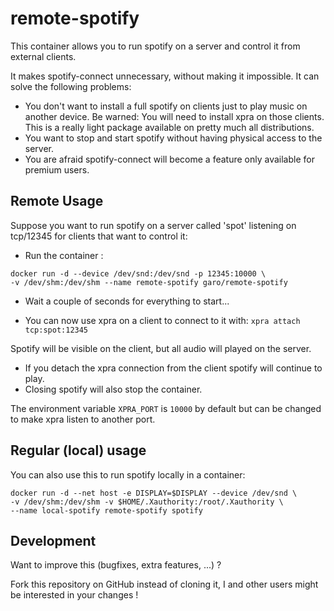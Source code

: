 # remote-spotify

This container allows you to run spotify on a server and control it from external clients.

It makes spotify-connect unnecessary, without making it impossible. It can solve the following problems:

* You don't want to install a full spotify on clients just to play music on another device. Be warned: You will need to install xpra on those clients. This is a really light package available on pretty much all distributions.
* You want to stop and start spotify without having physical access to the server.
* You are afraid spotify-connect will become a feature only available for premium users.

## Remote Usage
Suppose you want to run spotify on a server called 'spot' listening on tcp/12345 for clients that want to control it:

* Run the container :

```
docker run -d --device /dev/snd:/dev/snd -p 12345:10000 \
-v /dev/shm:/dev/shm --name remote-spotify garo/remote-spotify
```

* Wait a couple of seconds for everything to start...

* You can now use xpra on a client to connect to it with: `xpra attach tcp:spot:12345`

Spotify will be visible on the client, but all audio will played on the server.
* If you detach the xpra connection from the client spotify will continue to play.
* Closing spotify will also stop the container.

The environment variable `XPRA_PORT` is `10000` by default but can be changed to make xpra listen to another port.

## Regular (local) usage

You can also use this to run spotify locally in a container:

```
docker run -d --net host -e DISPLAY=$DISPLAY --device /dev/snd \
-v /dev/shm:/dev/shm -v $HOME/.Xauthority:/root/.Xauthority \
--name local-spotify remote-spotify spotify
```

## Development
Want to improve this (bugfixes, extra features, ...) ?

Fork this repository on GitHub instead of cloning it,
I and other users might be interested in your changes !
